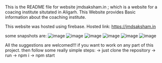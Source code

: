 This is the README file for website jmdsaksham.in ; which is a website for a coacing institute situtated in Aligarh. This Website provides Basic information about the coaching institute. 

This website was hosted using firebase. 
Hosted link: https://jmdsaksham.in

some snapshots are: 
![image](https://user-images.githubusercontent.com/68043753/145090324-66e75a16-b6c6-40e2-8c3b-69be225485d7.png)
![image](https://user-images.githubusercontent.com/68043753/145090413-66870efa-0269-466c-ad79-c0cb5875ae10.png)
![image](https://user-images.githubusercontent.com/68043753/145090448-4bd4f2fc-5093-4e55-882b-c31e3ec5a507.png)
![image](https://user-images.githubusercontent.com/68043753/145090533-5f50c21a-91bf-46e1-9c37-162c5d7e2e8e.png)
![image](https://user-images.githubusercontent.com/68043753/145090612-b073ffdd-7fa1-4aa9-a03f-96917460a711.png)
![image](https://user-images.githubusercontent.com/68043753/145090652-01eba606-46a8-44b3-b645-e5aacfc009be.png)


All the suggestions are welcomed!!!
if you want to work on any part of this project. then follow some really simple steps:
-> just clone the repository
-> run 
->  npm i
->  npm start
